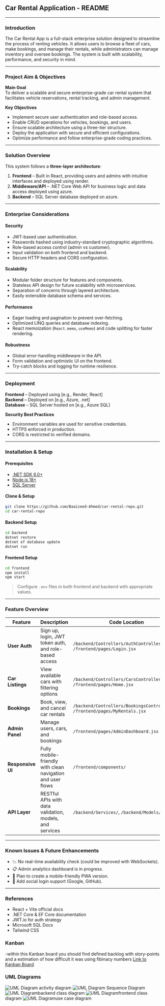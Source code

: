 ## Car Rental Application - README

---

### Introduction
The Car Rental App is a full-stack enterprise solution designed to streamline the process of renting vehicles. It allows users to browse a fleet of cars, make bookings, and manage their rentals, while administrators can manage inventory and oversee bookings. The system is built with scalability, performance, and security in mind.

---

### Project Aim & Objectives

**Main Goal**  
To deliver a scalable and secure enterprise-grade car rental system that facilitates vehicle reservations, rental tracking, and admin management.

**Key Objectives**
- Implement secure user authentication and role-based access.
- Enable CRUD operations for vehicles, bookings, and users.
- Ensure scalable architecture using a three-tier structure.
- Deploy the application with secure and efficient configurations.
- Optimize performance and follow enterprise-grade coding practices.

---

### Solution Overview
This system follows a **three-layer architecture**:

1. **Frontend** – Built in React, providing users and admins with intuitive interfaces and deployed using render.
2. **Middleware/API** – .NET Core Web API for business logic and data access deployed using azure.
3. **Backend** – SQL Server database deployed on azure.

---

### Enterprise Considerations

#### Security
- JWT-based user authentication.
- Passwords hashed using industry-standard cryptographic algorithms.
- Role-based access control (admin vs customer).
- Input validation on both frontend and backend.
- Secure HTTP headers and CORS configuration.

#### Scalability
- Modular folder structure for features and components.
- Stateless API design for future scalability with microservices.
- Separation of concerns through layered architecture.
- Easily extensible database schema and services.

#### Performance
- Eager loading and pagination to prevent over-fetching.
- Optimized LINQ queries and database indexing.
- React memoization (`React.memo`, `useMemo`) and code splitting for faster rendering.

#### Robustness
- Global error-handling middleware in the API.
- Form validation and optimistic UI on the frontend.
- Try-catch blocks and logging for runtime resilience.

---

### Deployment

**Frontend** – Deployed using [e.g., Render, React]  
**Backend** – Deployed on [e.g., Azure, .net]  
**Database** – SQL Server hosted on [e.g., Azure SQL]

**Security Best Practices**
- Environment variables are used for sensitive credentials.
- HTTPS enforced in production.
- CORS is restricted to verified domains.

---

### Installation & Setup

#### Prerequisites
- [.NET SDK 6.0+](https://dotnet.microsoft.com/)
- [Node.js 18+](https://nodejs.org/)
- [SQL Server](https://www.microsoft.com/en-us/sql-server)

#### Clone & Setup
```bash
git clone https://github.com/Baaizeed-Ahmed/car-rental-repo.git
cd car-rental-repo
```

#### Backend Setup
```bash
cd backend
dotnet restore
dotnet ef database update
dotnet run
```

#### Frontend Setup
```bash
cd frontend
npm install
npm start
```

> Configure `.env` files in both frontend and backend with appropriate values.

---

### Feature Overview

| Feature              | Description                                                  | Code Location |
|----------------------|--------------------------------------------------------------|---------------|
| **User Auth**        | Sign up, login, JWT token auth, and role-based access        | `/backend/Controllers/AuthController.cs`, `/frontend/pages/Login.jsx` |
| **Car Listings**     | View available cars with filtering options                   | `/backend/Controllers/CarsController.cs`, `/frontend/pages/Home.jsx` |
| **Bookings**         | Book, view, and cancel car rentals                           | `/backend/Controllers/BookingsController.cs`, `/frontend/pages/MyRentals.jsx` |
| **Admin Panel**      | Manage users, cars, and bookings                             | `/frontend/pages/AdminDashboard.jsx` |
| **Responsive UI**    | Fully mobile-friendly with clean navigation and user flows   | `/frontend/components/` |
| **API Layer**        | RESTful APIs with data validation, models, and services      | `/backend/Services/`, `/backend/Models/` |

---

### Known Issues & Future Enhancements

- 📉 No real-time availability check (could be improved with WebSockets).
- 📋 Admin analytics dashboard is in progress.
- 📲 Plan to create a mobile-friendly PWA version.
- 🛂 Add social login support (Google, GitHub).

---

### References

- React + Vite official docs  
- .NET Core & EF Core documentation  
- JWT.io for auth strategy  
- Microsoft SQL Docs  
- Tailwind CSS


### Kanban
-within this Kanban board you should find defined backlog with story-points and a estimation of how difficult it was using fibinacy numbers
[Link to Kanban Board](https://github.com/users/Baaizeed-Ahmed/projects/1/views/1)

### UML Diagrams
![UML Diagram](https://private-user-images.githubusercontent.com/115352840/312294664-29fcc3a5-0185-4c73-b27d-6b6b028429bb.png?jwt=eyJhbGciOiJIUzI1NiIsInR5cCI6IkpXVCJ9.eyJpc3MiOiJnaXRodWIuY29tIiwiYXVkIjoicmF3LmdpdGh1YnVzZXJjb250ZW50LmNvbSIsImtleSI6ImtleTUiLCJleHAiOjE3MTAyOTkwMjQsIm5iZiI6MTcxMDI5ODcyNCwicGF0aCI6Ii8xMTUzNTI4NDAvMzEyMjk0NjY0LTI5ZmNjM2E1LTAxODUtNGM3My1iMjdkLTZiNmIwMjg0MjliYi5wbmc_WC1BbXotQWxnb3JpdGhtPUFXUzQtSE1BQy1TSEEyNTYmWC1BbXotQ3JlZGVudGlhbD1BS0lBVkNPRFlMU0E1M1BRSzRaQSUyRjIwMjQwMzEzJTJGdXMtZWFzdC0xJTJGczMlMkZhd3M0X3JlcXVlc3QmWC1BbXotRGF0ZT0yMDI0MDMxM1QwMjU4NDRaJlgtQW16LUV4cGlyZXM9MzAwJlgtQW16LVNpZ25hdHVyZT0yMWRhM2Q0NjhkMmI0ZmFiNDNhZThjNjc5ZTU0NjUxNzY3MmNhNTg0ODU4NzY4NDc2ODhiYmZiZGI3NzM2ZDBmJlgtQW16LVNpZ25lZEhlYWRlcnM9aG9zdCZhY3Rvcl9pZD0wJmtleV9pZD0wJnJlcG9faWQ9MCJ9.5dbvtxJETsp2r_5OblHXDu9ruC1kA8ABz6_xKmNCL00)
activity diagram
![UML Diagram](https://private-user-images.githubusercontent.com/115352840/312294191-ce5b39ad-cd7f-42b6-98ac-9c81336dd12d.png?jwt=eyJhbGciOiJIUzI1NiIsInR5cCI6IkpXVCJ9.eyJpc3MiOiJnaXRodWIuY29tIiwiYXVkIjoicmF3LmdpdGh1YnVzZXJjb250ZW50LmNvbSIsImtleSI6ImtleTUiLCJleHAiOjE3MTAyOTkxMjEsIm5iZiI6MTcxMDI5ODgyMSwicGF0aCI6Ii8xMTUzNTI4NDAvMzEyMjk0MTkxLWNlNWIzOWFkLWNkN2YtNDJiNi05OGFjLTljODEzMzZkZDEyZC5wbmc_WC1BbXotQWxnb3JpdGhtPUFXUzQtSE1BQy1TSEEyNTYmWC1BbXotQ3JlZGVudGlhbD1BS0lBVkNPRFlMU0E1M1BRSzRaQSUyRjIwMjQwMzEzJTJGdXMtZWFzdC0xJTJGczMlMkZhd3M0X3JlcXVlc3QmWC1BbXotRGF0ZT0yMDI0MDMxM1QwMzAwMjFaJlgtQW16LUV4cGlyZXM9MzAwJlgtQW16LVNpZ25hdHVyZT01NWExODVhMzQzYTU5OTk5ZTFhYTg2YmYwODMzYTBmMDRlNzVjODM4NTljZDQ1M2FhNjZkZGY3NmEwNDc4NzkzJlgtQW16LVNpZ25lZEhlYWRlcnM9aG9zdCZhY3Rvcl9pZD0wJmtleV9pZD0wJnJlcG9faWQ9MCJ9.rJfYtgai18nEVMctLgnV3Ge-wl0ukGDs8C60uWBkRzU) Sequence Diagram
![UML Diagram](https://private-user-images.githubusercontent.com/115352840/312294303-1d4a17f2-a982-4ef3-96aa-cbe09d28b4a7.png?jwt=eyJhbGciOiJIUzI1NiIsInR5cCI6IkpXVCJ9.eyJpc3MiOiJnaXRodWIuY29tIiwiYXVkIjoicmF3LmdpdGh1YnVzZXJjb250ZW50LmNvbSIsImtleSI6ImtleTUiLCJleHAiOjE3MTAyOTkyMDIsIm5iZiI6MTcxMDI5ODkwMiwicGF0aCI6Ii8xMTUzNTI4NDAvMzEyMjk0MzAzLTFkNGExN2YyLWE5ODItNGVmMy05NmFhLWNiZTA5ZDI4YjRhNy5wbmc_WC1BbXotQWxnb3JpdGhtPUFXUzQtSE1BQy1TSEEyNTYmWC1BbXotQ3JlZGVudGlhbD1BS0lBVkNPRFlMU0E1M1BRSzRaQSUyRjIwMjQwMzEzJTJGdXMtZWFzdC0xJTJGczMlMkZhd3M0X3JlcXVlc3QmWC1BbXotRGF0ZT0yMDI0MDMxM1QwMzAxNDJaJlgtQW16LUV4cGlyZXM9MzAwJlgtQW16LVNpZ25hdHVyZT1mMzBlNjMxN2IwNzIyODkzZTQ2NjIwNmVlODI4OWIxYThkN2M0ZGEwODQyYTczYzNiZWQ0YzM5OWM0MDg1NTM2JlgtQW16LVNpZ25lZEhlYWRlcnM9aG9zdCZhY3Rvcl9pZD0wJmtleV9pZD0wJnJlcG9faWQ9MCJ9.GTmI-FtNdPy73eZHTBKPZOv3ReUBVLchDwoYjEoOvcg)backend class diagram
![UML Diagram](https://private-user-images.githubusercontent.com/115352840/312294395-70640791-e2de-40f3-b01b-42708c7d62c1.png?jwt=eyJhbGciOiJIUzI1NiIsInR5cCI6IkpXVCJ9.eyJpc3MiOiJnaXRodWIuY29tIiwiYXVkIjoicmF3LmdpdGh1YnVzZXJjb250ZW50LmNvbSIsImtleSI6ImtleTUiLCJleHAiOjE3MTAyOTkyMDIsIm5iZiI6MTcxMDI5ODkwMiwicGF0aCI6Ii8xMTUzNTI4NDAvMzEyMjk0Mzk1LTcwNjQwNzkxLWUyZGUtNDBmMy1iMDFiLTQyNzA4YzdkNjJjMS5wbmc_WC1BbXotQWxnb3JpdGhtPUFXUzQtSE1BQy1TSEEyNTYmWC1BbXotQ3JlZGVudGlhbD1BS0lBVkNPRFlMU0E1M1BRSzRaQSUyRjIwMjQwMzEzJTJGdXMtZWFzdC0xJTJGczMlMkZhd3M0X3JlcXVlc3QmWC1BbXotRGF0ZT0yMDI0MDMxM1QwMzAxNDJaJlgtQW16LUV4cGlyZXM9MzAwJlgtQW16LVNpZ25hdHVyZT0xNzA4ZmMxNzAxMDU3YTA3Njk3MDgwZWI3NDdkMWQ2MjYzZTc2Nzc1NDExOTQ0NWJhNmNiZGNhZjU1NmYxNzIyJlgtQW16LVNpZ25lZEhlYWRlcnM9aG9zdCZhY3Rvcl9pZD0wJmtleV9pZD0wJnJlcG9faWQ9MCJ9.hetYq_kcb5rmubVigMsptlHMPRcNHPpzEqnbZdIlyzo)frontend class diagram
![UML Diagram](https://private-user-images.githubusercontent.com/115352840/312294009-dc6438f1-eaef-43e9-af86-2d59f7fca9c9.png?jwt=eyJhbGciOiJIUzI1NiIsInR5cCI6IkpXVCJ9.eyJpc3MiOiJnaXRodWIuY29tIiwiYXVkIjoicmF3LmdpdGh1YnVzZXJjb250ZW50LmNvbSIsImtleSI6ImtleTUiLCJleHAiOjE3MTAyOTkyOTAsIm5iZiI6MTcxMDI5ODk5MCwicGF0aCI6Ii8xMTUzNTI4NDAvMzEyMjk0MDA5LWRjNjQzOGYxLWVhZWYtNDNlOS1hZjg2LTJkNTlmN2ZjYTljOS5wbmc_WC1BbXotQWxnb3JpdGhtPUFXUzQtSE1BQy1TSEEyNTYmWC1BbXotQ3JlZGVudGlhbD1BS0lBVkNPRFlMU0E1M1BRSzRaQSUyRjIwMjQwMzEzJTJGdXMtZWFzdC0xJTJGczMlMkZhd3M0X3JlcXVlc3QmWC1BbXotRGF0ZT0yMDI0MDMxM1QwMzAzMTBaJlgtQW16LUV4cGlyZXM9MzAwJlgtQW16LVNpZ25hdHVyZT1mNThhNDJjNzk3YmNiNjBjODQ4MDk4NzYxM2U4MjgwZWNiMTJiNjAwOTliYmU0NWFlMmQ5OTU1MGU5N2ZhZWY3JlgtQW16LVNpZ25lZEhlYWRlcnM9aG9zdCZhY3Rvcl9pZD0wJmtleV9pZD0wJnJlcG9faWQ9MCJ9.LVrYKa-q4xlBAVDx1L1ZKO-bGILr8glzOnyVrfnGvp8)use case diagram
